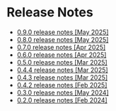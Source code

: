 # Release Notes

- [0.9.0 release notes [May 2025]](0.9.0-notes.md)
- [0.8.0 release notes [May 2025]](0.8.0-notes.md)
- [0.7.0 release notes [Apr 2025]](0.7.0-notes.md)
- [0.6.0 release notes [Apr 2025]](0.6.0-notes.md)
- [0.5.0 release notes [Mar 2025]](0.5.0-notes.md)
- [0.4.4 release notes [Mar 2025]](0.4.4-notes.md)
- [0.4.3 release notes [Mar 2025]](0.4.3-notes.md)
- [0.4.2 release notes [Feb 2025]](0.4.2-notes.md)
- [0.3.0 release notes [May 2024]](0.3.0-notes.md)
- [0.2.0 release notes [Feb 2024]](0.2.0-notes.md)
